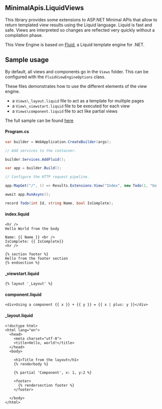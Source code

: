 ﻿## MinimalApis.LiquidViews

This library provides some extensions to ASP.NET Minimal APIs that allow to return templated view results using the Liquid language.
Liquid is fast and safe. Views are interpreted so changes are reflected very quickly without a compilation phase.

This View Engine is based on [Fluid](https://github.com/sebastienros/fluid), a Liquid template engine for .NET.

## Sample usage

By default, all views and components go in the `Views` folder. This can be configured with the `FluidViewEngineOptions` class.

These files demonstrates how to use the different elements of the view engine.
- a `Views\_layout.liquid` file to act as a template for multiple pages
- a `View\_viewstart.liquid` file to be executed for each view
- a `Views\component.liquid` file to act like partial views

The full sample can be found [here](https://github.com/sebastienros/fluid/tree/main/Fluid.MinimalApisSample)

#### Program.cs

```c#
var builder = WebApplication.CreateBuilder(args);

// Add services to the container.

builder.Services.AddFluid();

var app = builder.Build();

// Configure the HTTP request pipeline.

app.MapGet("/", () => Results.Extensions.View("Index", new Todo(1, "Go back to work!", false)));

await app.RunAsync();

record Todo(int Id, string Name, bool IsComplete);
```

#### index.liquid

```liquid
<hr />
Hello World from the body

Name: {{ Name }} <br />
IsComplete: {{ IsComplete}}
<hr />

{% section footer %}
Hello from the footer section
{% endsection %}
```

#### _viewstart.liquid

```liquid
{% layout '_Layout' %}
```

#### component.liquid

```liquid
<div>Using a component {{ x }} + {{ y }} = {{ x | plus: y }}</div>
```

#### _layout.liquid

```liquid
<!doctype html>
<html lang="en">
  <head>
    <meta charset="utf-8">
    <title>Hello, world!</title>
  </head>
  <body>

    <h1>Title from the layout</h1>
    {% renderbody %}

    {% partial 'Component', x: 1, y:2 %}

    <footer>
      {% rendersection footer %}
    </footer>

  </body>
</html>
```
